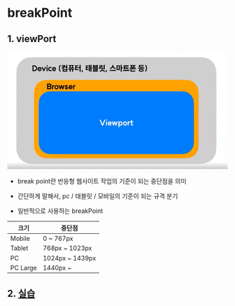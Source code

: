 # breakPoint
## 1. viewPort
<img src="./1.png">

- break point란 반응형 웹사이트 작업의 기준이 되는 중단점을 의미
- 간단하게 말해서, pc / 태블릿 / 모바일의 기준이 되는 규격 분기

- 일반적으로 사용하는 breakPoint
<table>
    <thead>
        <tr>
            <th>크기</th>
            <th>중단점</th>
        </tr>
    </thead>
    <tbody>
        <tr>
            <td>Mobile</td>
            <td>0 ~ 767px</td>
        </tr>
        <tr>
            <td>Tablet</td>
            <td>768px ~ 1023px</td>
        </tr>
        <tr>
            <td>PC</td>
            <td>1024px ~ 1439px</td>
        </tr>
        <tr>
            <td>PC Large</td>
            <td>1440px ~</td>
        </tr>
    </tbody>
</table>

## 2. [실습](./9-3-index.html)